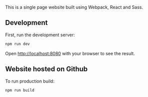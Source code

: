This is a single page website built using Webpack, React and Sass.

## Development

First, run the development server:

```bash
npm run dev
```

Open [http://localhost:8080](http://localhost:8080) with your browser to see the result.

## Website hosted on Github

To run production build:

```bash
npm run build
```
